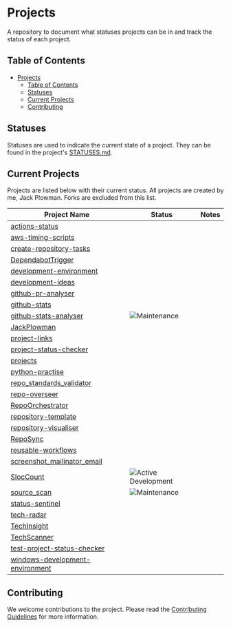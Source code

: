 # Projects

A repository to document what statuses projects can be in and track the status of each project.

## Table of Contents

- [Projects](#projects)
  - [Table of Contents](#table-of-contents)
  - [Statuses](#statuses)
  - [Current Projects](#current-projects)
  - [Contributing](#contributing)

## Statuses

Statuses are used to indicate the current state of a project. They can be found in the project's [STATUSES.md](./STATUSES.md).

## Current Projects

Projects are listed below with their current status. All projects are created by me, Jack Plowman. Forks are excluded from this list.

| Project Name                                                                                      | Status                                                                                                  | Notes |
| ------------------------------------------------------------------------------------------------- | ------------------------------------------------------------------------------------------------------- | ----- |
| [actions-status](https://github.com/JackPlowman/actions-status)                                   |                                                                                                         |       |
| [aws-timing-scripts](https://github.com/JackPlowman/aws-timing-scripts)                           |                                                                                                         |       |
| [create-repository-tasks](https://github.com/JackPlowman/create-repository-tasks)                 |                                                                                                         |       |
| [DependabotTrigger](https://github.com/JackPlowman/DependabotTrigger)                             |                                                                                                         |       |
| [development-environment](https://github.com/JackPlowman/development-environment)                 |                                                                                                         |       |
| [development-ideas](https://github.com/JackPlowman/development-ideas)                             |                                                                                                         |       |
| [github-pr-analyser](https://github.com/JackPlowman/github-pr-analyser)                           |                                                                                                         |       |
| [github-stats](https://github.com/JackPlowman/github-stats)                                       |                                                                                                         |       |
| [github-stats-analyser](https://github.com/JackPlowman/github-stats-analyser)                     | ![Maintenance](https://img.shields.io/badge/Maintenance-8A2BE2?style=for-the-badge&color=19e650)        |       |
| [JackPlowman](https://github.com/JackPlowman/JackPlowman)                                         |                                                                                                         |       |
| [project-links](https://github.com/JackPlowman/project-links)                                     |                                                                                                         |       |
| [project-status-checker](https://github.com/JackPlowman/project-status-checker)                   |                                                                                                         |       |
| [projects](https://github.com/JackPlowman/projects)                                               |                                                                                                         |       |
| [python-practise](https://github.com/JackPlowman/python-practise)                                 |                                                                                                         |       |
| [repo_standards_validator](https://github.com/JackPlowman/repo_standards_validator)               |                                                                                                         |       |
| [repo-overseer](https://github.com/JackPlowman/repo-overseer)                                     |                                                                                                         |       |
| [RepoOrchestrator](https://github.com/JackPlowman/RepoOrchestrator)                               |                                                                                                         |       |
| [repository-template](https://github.com/JackPlowman/repository-template)                         |                                                                                                         |       |
| [repository-visualiser](https://github.com/JackPlowman/repository-visualiser)                     |                                                                                                         |       |
| [RepoSync](https://github.com/JackPlowman/RepoSync)                                               |                                                                                                         |       |
| [reusable-workflows](https://github.com/JackPlowman/reusable-workflows)                           |                                                                                                         |       |
| [screenshot_mailinator_email](https://github.com/JackPlowman/screenshot_mailinator_email)         |                                                                                                         |       |
| [SlocCount](https://github.com/JackPlowman/SlocCount)                                             | ![Active Development](https://img.shields.io/badge/Development-8A2BE2?style=for-the-badge&color=ff9500) |       |
| [source_scan](https://github.com/JackPlowman/source_scan)                                         | ![Maintenance](https://img.shields.io/badge/Maintenance-8A2BE2?style=for-the-badge&color=19e650)        |       |
| [status-sentinel](https://github.com/JackPlowman/status-sentinel)                                 |                                                                                                         |       |
| [tech-radar](https://github.com/JackPlowman/tech-radar)                                           |                                                                                                         |       |
| [TechInsight](https://github.com/JackPlowman/TechInsight)                                         |                                                                                                         |       |
| [TechScanner](https://github.com/JackPlowman/TechScanner)                                         |                                                                                                         |       |
| [test-project-status-checker](https://github.com/JackPlowman/test-project-status-checker)         |                                                                                                         |       |
| [windows-development-environment](https://github.com/JackPlowman/windows-development-environment) |                                                                                                         |       |

## Contributing

We welcome contributions to the project. Please read the [Contributing Guidelines](docs/CONTRIBUTING.md) for more information.
